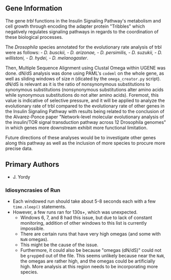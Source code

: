 ## Gene Information

The gene _trbl_ functions in the Insulin Signaling Pathway's metabolism and cell growth through encoding the adapter protein "Tribbles" which negatively regulates signaling pathways in regards to the coordination of these biological processes.

The _Drosophila_ species annotated for the evolutionary rate analysis of trbl were as follows:
	- _D. busckii,_
	- _D. arizonae,_
	- _D. persimilis,_
	- _D. suzukii,_
	- _D. willistoni,_
	- _D. hydei,_
	- _D. melanogaster_.

Then, Multiple Sequence Alignment using Clustal Omega within UGENE was done. dN/dS analysis was done using PAML's `codeml` on the whole gene, as well as sliding windows of size _n_ (dicated by the `omega_creator.py` script). dN/dS is relevant as it is the ratio of nonsynonymous substitutions to synonymous substitutions (nonsynonymous substitutions alter amino acids while synonymous substitutions do not alter amino acids). Foremost, this value is indicative of selective pressure, and it will be applied to analyze the evolutionary rate of trbl compared to the evolutionary rate of other genes in the Insulin Signaling Pathway with results being related to the conclusion of the Alvarez-Ponce paper "Network-level molecular evolutionary analysis of the insulin/TOR signal transduction pathway across 12 Drosophila genomes" in which genes more downstream exhibit more functional limitation.

Future directions of these analyses would be to investigate other genes along this pathway as well as the inclusion of more species to procure more precise data.

## Primary Authors

- J. Yordy


### Idiosyncrasies of Run

- Each windowed run should take about 5-8 seconds each with a few `time.sleep()` statements.
- However, a few runs ran for 130s+, which was unexpected.
	- Windows 6, 7, and 8 had this issue, but due to lack of constant monitoring, addition of other windows to this list is currently impossible.
	- There are certain runs that have very high omegas (and some with `NaN` omegas).
	- This might be the cause of the issue.
	- Furthermore, it could also be because "omegas (dN/dS)" could not be `grep`ped out of the file. This seems unlikely because near the `NaN`, the omegas are rather high, and the omegas could be artificially high. More analysis at this region needs to be incorporating more species.
